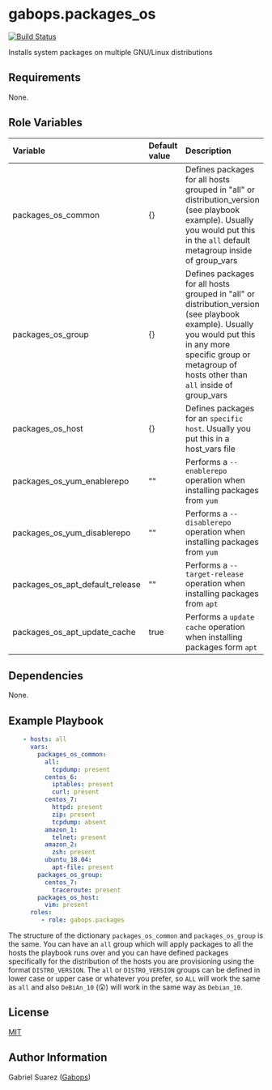 gabops.packages_os
=========
[![Build Status](https://travis-ci.org/gabops/ansible-role-gabops.packages.svg?branch=master)](https://travis-ci.org/gabops/ansible-role-packages-os)

Installs system packages on multiple GNU/Linux distributions

Requirements
------------

None.

Role Variables
--------------

| Variable | Default value | Description |
| :--- | :--- | :--- |
| packages_os_common | {} | Defines packages for all hosts grouped in "all" or distribution_version (see playbook example). Usually you would put this in the `all` default metagroup inside of group_vars |
| packages_os_group | {} | Defines packages for all hosts grouped in "all" or distribution_version (see playbook example). Usually you would put this in any more specific group or metagroup of hosts other than `all` inside of group_vars |
| packages_os_host | {} | Defines packages for an `specific host`. Usually you put this in a host_vars file |
| packages_os_yum_enablerepo | "" | Performs a `--enablerepo` operation when installing packages from `yum` |
| packages_os_yum_disablerepo | "" | Performs a `--disablerepo` operation when installing packages from `yum` |
| packages_os_apt_default_release | "" | Performs a `--target-release` operation when installing packages from `apt` |
| packages_os_apt_update_cache | true | Performs a `update cache` operation when installing packages form `apt` |

Dependencies
------------

None.

Example Playbook
----------------

```yaml
    - hosts: all
      vars:
        packages_os_common:
          all:
            tcpdump: present
          centos_6:
            iptables: present
            curl: present
          centos_7:
            httpd: present
            zip: present
            tcpdump: absent
          amazon_1:
            telnet: present
          amazon_2:
            zsh: present
          ubuntu_18.04:
            apt-file: present
        packages_os_group:
          centos_7:
            traceroute: present
        packages_os_host:
          vim: present
      roles:
         - role: gabops.packages
```

The structure of the dictionary `packages_os_common` and `packages_os_group` is the same. You can have an `all` group which will apply packages to all the hosts the playbook runs over and you can have defined packages specifically for the distribution of the hosts you are provisioning using the format `DISTRO_VERSION`. The `all` or `DISTRO_VERSION` groups can be defined in lower case or upper case or whatever you prefer, so `ALL` will work the same as `all` and also `DeBiAn_10` (:astonished:) will work in the same way as `Debian_10`.


License
-------

[MIT]((./LICENSE))

Author Information
------------------

Gabriel Suarez ([Gabops](https://github.com/gabops))

